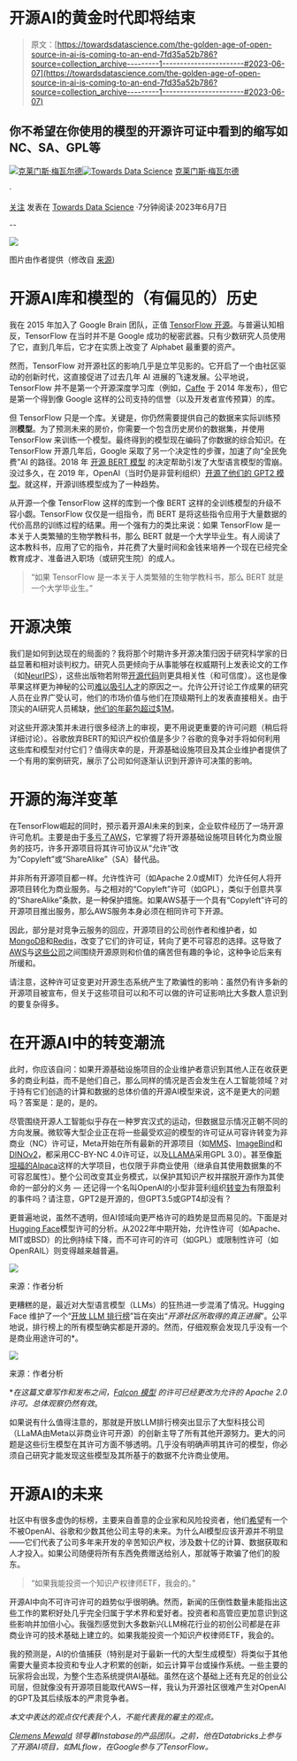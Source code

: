 # 开源AI的黄金时代即将结束

> 原文：[https://towardsdatascience.com/the-golden-age-of-open-source-in-ai-is-coming-to-an-end-7fd35a52b786?source=collection_archive---------1-----------------------#2023-06-07](https://towardsdatascience.com/the-golden-age-of-open-source-in-ai-is-coming-to-an-end-7fd35a52b786?source=collection_archive---------1-----------------------#2023-06-07)

## 你不希望在你使用的模型的开源许可证中看到的缩写如NC、SA、GPL等

[](https://medium.com/@clemensm?source=post_page-----7fd35a52b786--------------------------------)[![克莱门斯·梅瓦尔德](../Images/c1c9277335dc2a8e238736be824f7fdd.png)](https://medium.com/@clemensm?source=post_page-----7fd35a52b786--------------------------------)[](https://towardsdatascience.com/?source=post_page-----7fd35a52b786--------------------------------)[![Towards Data Science](../Images/a6ff2676ffcc0c7aad8aaf1d79379785.png)](https://towardsdatascience.com/?source=post_page-----7fd35a52b786--------------------------------) [克莱门斯·梅瓦尔德](https://medium.com/@clemensm?source=post_page-----7fd35a52b786--------------------------------)

·

[关注](https://medium.com/m/signin?actionUrl=https%3A%2F%2Fmedium.com%2F_%2Fsubscribe%2Fuser%2F3214e56806b6&operation=register&redirect=https%3A%2F%2Ftowardsdatascience.com%2Fthe-golden-age-of-open-source-in-ai-is-coming-to-an-end-7fd35a52b786&user=Clemens+Mewald&userId=3214e56806b6&source=post_page-3214e56806b6----7fd35a52b786---------------------post_header-----------) 发表在 [Towards Data Science](https://towardsdatascience.com/?source=post_page-----7fd35a52b786--------------------------------) ·7分钟阅读·2023年6月7日[](https://medium.com/m/signin?actionUrl=https%3A%2F%2Fmedium.com%2F_%2Fvote%2Ftowards-data-science%2F7fd35a52b786&operation=register&redirect=https%3A%2F%2Ftowardsdatascience.com%2Fthe-golden-age-of-open-source-in-ai-is-coming-to-an-end-7fd35a52b786&user=Clemens+Mewald&userId=3214e56806b6&source=-----7fd35a52b786---------------------clap_footer-----------)

--

[](https://medium.com/m/signin?actionUrl=https%3A%2F%2Fmedium.com%2F_%2Fbookmark%2Fp%2F7fd35a52b786&operation=register&redirect=https%3A%2F%2Ftowardsdatascience.com%2Fthe-golden-age-of-open-source-in-ai-is-coming-to-an-end-7fd35a52b786&source=-----7fd35a52b786---------------------bookmark_footer-----------)![](../Images/a5880e6b0a367be782b76b271fdc6be1.png)

图片由作者提供（修改自 [来源](https://pixabay.com/illustrations/hand-drawing-draw-notes-sketch-1515910/))

# 开源AI库和模型的（有偏见的）历史

我在 2015 年加入了 Google Brain 团队，正值 [TensorFlow 开源](https://ai.googleblog.com/2015/11/tensorflow-googles-latest-machine.html)。与普遍认知相反，TensorFlow 在当时并不是 Google 成功的秘密武器。只有少数研究人员使用了它，直到几年后，它才在实质上改变了 Alphabet 最重要的资产。

然而，TensorFlow 对开源社区的影响几乎是立竿见影的。它开启了一个由社区驱动的创新时代，这直接促进了过去几年 AI 进展的飞速发展。公平地说，TensorFlow 并不是第一个开源深度学习库（例如，[Caffe](https://caffe.berkeleyvision.org/) 于 2014 年发布），但它是第一个得到像 Google 这样的公司支持的信誉（以及开发者宣传预算）的库。

但 TensorFlow 只是一个库。关键是，你仍然需要提供自己的数据来实际训练预测**模型**。为了预测未来的房价，你需要一个包含历史房价的数据集，并使用 TensorFlow 来训练一个模型。最终得到的模型现在编码了你数据的综合知识。在 TensorFlow 开源几年后，Google 采取了另一个决定性的步骤，加速了向“全民免费”AI 的路径。2018 年 [开源 BERT 模型](https://ai.googleblog.com/2018/11/open-sourcing-bert-state-of-art-pre.html) 的决定帮助引发了大型语言模型的雪崩。没过多久，在 2019 年，OpenAI（当时仍是非营利组织）[开源了他们的 GPT2 模型](https://openai.com/research/gpt-2-1-5b-release)。就这样，开源训练模型成为了一种趋势。

从开源一个像 TensorFlow 这样的库到一个像 BERT 这样的全训练模型的升级不容小觑。TensorFlow 仅仅是一组指令，而 BERT 是将这些指令应用于大量数据的代价高昂的训练过程的结果。用一个强有力的类比来说：如果 TensorFlow 是一本关于人类繁殖的生物学教科书，那么 BERT 就是一个大学毕业生。有人阅读了这本教科书，应用了它的指令，并花费了大量时间和金钱来培养一个现在已经完全教育成才、准备进入职场（或研究生院）的成人。

> “如果 TensorFlow 是一本关于人类繁殖的生物学教科书，那么 BERT 就是一个大学毕业生。”

# 开源决策

我们是如何到达现在的局面的？我将那个时期许多开源决策归因于研究科学家的日益显著和相对谈判权力。研究人员更倾向于从事能够在权威期刊上发表论文的工作（如[NeurIPS](https://nips.cc/)），这些出版物若附带[开源代码](https://paperswithcode.com/)则更具相关性（和可信度）。这也是像苹果这样更为神秘的公司[难以吸引人才](https://hbr.org/2015/11/can-apple-attract-top-researchers-if-it-keeps-their-research-secret)的原因之一。允许公开讨论工作成果的研究人员在业界广受认可，他们的市场价值与他们在顶级期刊上的发表直接相关。由于顶尖的AI研究人员稀缺，[他们的年薪包超过$1M](https://www.nytimes.com/2018/04/19/technology/artificial-intelligence-salaries-openai.html)。

对这些开源决策并未进行很多经济上的审视，更不用说更重要的许可问题（稍后将详细讨论）。谷歌放弃BERT的知识产权价值是多少？谷歌的竞争对手将如何利用这些库和模型对付它们？值得庆幸的是，开源基础设施项目及其企业维护者提供了一个有用的案例研究，展示了公司如何逐渐认识到开源许可决策的影响。

# 开源的海洋变革

在TensorFlow崛起的同时，预示着开源AI未来的到来，企业软件经历了一场开源许可危机。主要是由于[多亏了AWS](https://www.nytimes.com/2019/12/15/technology/amazon-aws-cloud-competition.html)，它掌握了将开源基础设施项目转化为商业服务的技巧，许多开源项目将其许可协议从“允许”改为“Copyleft”或“ShareAlike”（SA）替代品。

并非所有开源项目都一样。允许性许可（如Apache 2.0或MIT）允许任何人将开源项目转化为商业服务。与之相对的“Copyleft”许可（如GPL），类似于创意共享的“ShareAlike”条款，是一种保护措施。如果AWS基于一个具有“Copyleft”许可的开源项目推出服务，那么AWS服务本身必须在相同许可下开源。

因此，部分是对竞争云服务的回应，开源项目的公司创作者和维护者，如[MongoDB](https://techcrunch.com/2018/10/16/mongodb-switches-up-its-open-source-license/)和[Redis](https://techcrunch.com/2019/02/21/redis-labs-changes-its-open-source-license-again/)，改变了它们的许可证，转向了更不可容忍的选择。这导致了[AWS](https://aws.amazon.com/blogs/opensource/setting-the-record-straight-aws-open-source/)与[这些公司](https://redis.com/blog/aws-vs-open-source/)之间围绕开源原则和价值的痛苦但有趣的争论，这种争论后来有所缓和。

请注意，这种许可证变更对开源生态系统产生了欺骗性的影响：虽然仍有许多新的开源项目被宣布，但关于这些项目可以和不可以做的许可证影响比大多数人意识到的要复杂得多。

# 在开源AI中的转变潮流

此时，你应该自问：如果开源基础设施项目的企业维护者意识到其他人正在收获更多的商业利益，而不是他们自己，那么同样的情况是否会发生在人工智能领域？对于持有它们创造的计算和数据的总体价值的开源AI模型来说，这不是更大的问题吗？答案是：是的，是的。

尽管围绕开源人工智能似乎存在一种罗宾汉式的运动，但数据显示情况正朝不同的方向发展。微软等大型企业正在将一些最受欢迎的模型的许可证从可容许转变为非商业（NC）许可证，Meta开始在所有最新的开源项目（如[MMS](https://ai.facebook.com/blog/multilingual-model-speech-recognition/)、[ImageBind](https://ai.facebook.com/blog/imagebind-six-modalities-binding-ai/)和[DINOv2](https://ai.facebook.com/blog/dino-v2-computer-vision-self-supervised-learning/)，都采用CC-BY-NC 4.0许可证，以及[LLAMA](https://ai.facebook.com/blog/large-language-model-llama-meta-ai/)采用GPL 3.0）。甚至像[斯坦福的Alpaca](https://github.com/tatsu-lab/stanford_alpaca)这样的大学项目，也仅限于非商业使用（继承自其使用数据集的不可容忍属性）。整个公司改变其业务模式，以保护其知识产权并摆脱开源作为其使命的一部分的义务 — 还记得一个名叫OpenAI的小型非营利组织[转变为](https://openai.com/blog/openai-lp)有限盈利的事件吗？请注意，GPT2是开源的，但GPT3.5或GPT4却没有？

更普遍地说，虽然不透明，但AI领域向更严格许可的趋势是显而易见的。下面是对[Hugging Face](https://huggingface.co/models)模型许可的分析。从2022年中期开始，允许性许可（如Apache、MIT或BSD）的比例持续下降，而不可许可的许可（如GPL）或限制性许可（如OpenRAIL）则变得越来越普遍。

![](../Images/859d31a8f4ec2bd22d3312453309373e.png)

来源：作者分析

更糟糕的是，最近对大型语言模型（LLMs）的狂热进一步混淆了情况。Hugging Face 维护了一个“[开放 LLM 排行榜](https://huggingface.co/spaces/HuggingFaceH4/open_llm_leaderboard)”旨在突出“*开源社区所取得的真正进展*”。公平地说，排行榜上的所有模型确实都是开源的。然而，仔细观察会发现几乎没有一个是商业用途许可的*。

![](../Images/5ecd1e36643248f20c368c81558f9ead.png)

来源：作者分析

**在这篇文章写作和发布之间，[*Falcon 模型*](https://falconllm.tii.ae/) 的许可已经更改为允许的 Apache 2.0 许可。总体观察仍然有效*。

如果说有什么值得注意的，那就是开放LLM排行榜突出显示了大型科技公司（LLaMA由Meta以非商业许可开源）的创新主导了所有其他开源努力。更大的问题是这些衍生模型在其许可方面不够透明。几乎没有明确声明其许可的模型，你必须自己研究才能发现这些模型及其所基于的数据不允许商业使用。

# 开源AI的未来

社区中有很多虚伪的标榜，主要来自善意的企业家和风险投资者，他们[希望](https://www.linkedin.com/posts/turck_this-week-in-ai-adobe-killed-all-the-generative-activity-7067856288155586560-FPNT?utm_source=share&utm_medium=member_desktop)有一个不被OpenAI、谷歌和少数其他公司主导的未来。为什么AI模型应该开源并不明显——它们代表了公司多年来开发的辛苦知识产权，涉及数十亿的计算、数据获取和人才投入。如果公司随便将所有东西免费赠送给别人，那就等于欺骗了他们的股东。

> “如果我能投资一个知识产权律师ETF，我会的。”

开源AI中向不可许可许可的趋势似乎很明确。然而，新闻的压倒性数量未能指出这些工作的累积好处几乎完全归属于学术界和爱好者。投资者和高管应更加意识到这些影响并加倍小心。我强烈感觉到大多数新兴LLM棉花行业的初创公司都是在非商业许可的技术基础上建立的。如果我能投资一个知识产权律师ETF，我会的。

我的预测是，AI的价值捕获（特别是对于最新一代的大型生成模型）将类似于其他需要大量资本投资和专业人才积累的创新，如云计算平台或操作系统。一些主要的玩家将会出现，为整个生态系统提供AI基础。虽然在这个基础上还有充足的创业公司层，但就像没有开源项目能取代AWS一样，我认为开源社区很难产生对OpenAI的GPT及其后续版本的严肃竞争者。

*本文中表达的观点仅代表我个人，不能代表我的雇主的观点。*

[*Clemens Mewald*](https://www.linkedin.com/in/clemensmewald/) *领导着Instabase的产品团队。之前，他在Databricks上参与了开源AI项目，如MLflow，在Google参与了TensorFlow。*
